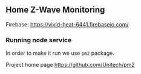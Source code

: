 ## Home Z-Wave Monitoring


Firebase: https://vivid-heat-6441.firebaseio.com/


### Running node service

In order to make it run we use `pm2` package.

Project home page https://github.com/Unitech/pm2